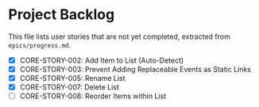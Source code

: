 # Project Backlog

This file lists user stories that are not yet completed, extracted from `epics/progress.md`.

- [x] CORE-STORY-002: Add Item to List (Auto-Detect)
- [x] CORE-STORY-003: Prevent Adding Replaceable Events as Static Links
- [x] CORE-STORY-005: Rename List
- [x] CORE-STORY-007: Delete List
- [ ] CORE-STORY-008: Reorder Items within List